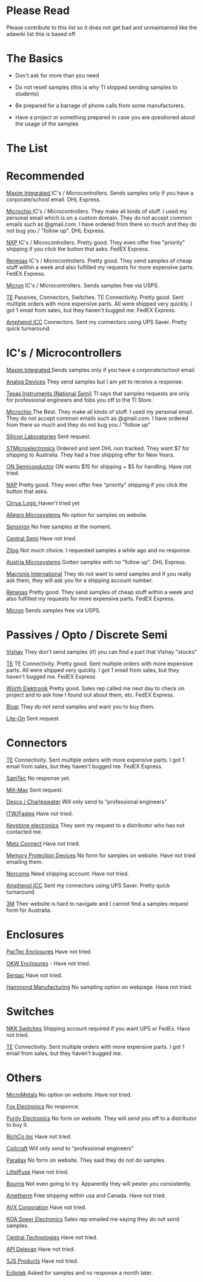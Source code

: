 
# **Please Read**
Please contribute to this list so it does not get bad and unmaintained like the adawiki list this is based off.

# **The Basics**

- Don&#39;t ask for more than you need
- Do not resell samples (this is why TI stopped sending samples to students)
- Be prepared for a barrage of phone calls from some manufacturers.

- Have a project or something prepared in case you are questioned about the usage of the samples

# **The List**

# Recommended
[Maxim Integrated ](http://www.maximintegrated.com/) IC's / Microcontrollers. Sends samples only if you have a corporate/school email. DHL Express.

[Microchip ](https://www.microchip.com/samples/) IC's / Microcontrollers. They make all kinds of stuff. I used my personal email which is on a custom domain. They do not accept common emails such as @gmail.com. I have ordered from there so much and they do not bug you / &quot;follow up&quot;. DHL Express.

[NXP](http://www.nxp.com/) IC's / Microcontrollers. Pretty good. They even offer free &quot;priority&quot; shipping if you click the button that asks. FedEX Express.

[Renesas](http://renesas.com/) IC's / Microcontrollers. Pretty good. They send samples of cheap stuff within a week and also fulfilled my requests for more expensive parts. FedEX Express.

[Micron](http://micron.com/) IC's / Microcontrollers. Sends samples free via USPS.

[TE](http://te.com/) Passives, Connectors, Switches. TE Connectivity. Pretty good. Sent multiple orders with more expensive parts. All were shipped very quickly. I got 1 email from sales, but they haven&#39;t bugged me. FedEX Express.

[Amphenol ICC](http://amphenol-icc.com/) Connectors. Sent my connectors using UPS Saver. Pretty quick turnaround.


# IC&#39;s / Microcontrollers

[Maxim Integrated ](http://www.maximintegrated.com/)Sends samples only if you have a corporate/school email.

[Analog Devices](http://www.analog.com/en/index.html) They send samples but I am yet to receive a response.

[Texas Instruments (National Semi)](https://www-a.ti.com/apps/samp/basket.asp) TI says that samples requests are only for professional engineers and fobs you off to the TI Store.

[Microchip ](https://www.microchip.com/samples/)The Best. They make all kinds of stuff. I used my personal email. They do not accept common emails such as @gmail.com. I have ordered from there so much and they do not bug you / &quot;follow up&quot;

[Silicon Laboratories](http://www.silabs.com/) Sent request.

[STMicroelectronics](http://www.st.com/) Ordered and sent DHL non tracked. They want $7 for shipping to Australia. They had a free shipping offer for New Years.

[ON Semiconductor](http://www.onsemi.com/) ON wants $15 for shipping + $5 for handling. Have not tried.

[NXP](http://www.nxp.com/) Pretty good. They even offer free &quot;priority&quot; shipping if you click the button that asks.

[Cirrus Logic ](http://www.cirrus.com/)Haven&#39;t tried yet

[Allegro Microsystems](http://www.allegromicro.com/) No option for samples on website.

[Sensirion](http://www.sensirion.com/) No free samples at the moment.

[Central Semi](http://centralsemi.com/) Have not tried.

[Zilog](http://www.zilog.com/) Not much choice. I requested samples a while ago and no response.

[Austria Microsystems](http://ams.com/) Gotten samples with no &quot;follow up&quot;. DHL Express.

[Macronix International](http://macronix.com/) They do not want to send samples and if you really ask them, they will ask you for a shipping account number.

[Renesas](http://renesas.com/) Pretty good. They send samples of cheap stuff within a week and also fulfilled my requests for more expensive parts. FedEX Express.

[Micron](http://micron.com/) Sends samples free via USPS.

# Passives / Opto / Discrete Semi

[Vishay](http://vishay.com/) They don&#39;t send samples (if) you can find a part that Vishay &quot;stocks&quot;

[TE](http://te.com/) TE Connectivity. Pretty good. Sent multiple orders with more expensive parts. All were shipped very quickly. I got 1 email from sales, but they haven&#39;t bugged me. FedEX Express

[Würth Elektronik](https://www.we-online.com/catalog/en) Pretty good. Sales rep called me next day to check on project and to ask how I found out about them, etc. FedEX Express.

[Bivar](http://www.bivar.com/) They do not send samples and want you to buy them.

[Lite-On](http://us.liteon.com/en-global/Home/index) Sent request.

# Connectors

[TE](http://te.com/) Connectivity. Sent multiple orders with more expensive parts. I got 1 email from sales, but they haven&#39;t bugged me. FedEX Express.

[SamTec](http://www.samtec.com/) No response yet.

[Mill-Max](http://www.mill-max.com/) Sent request.

[Desco / Charleswater](http://desco.descoindustries.com/) Will only send to "professional engineers"

[ITW/Fastex](http://www.itw-fastex.com/catalog.html) Have not tried.

[Keystone electronics](http://www.keyelco.com/contact.asp) They sent my request to a distributor who has not contacted me.

[Metz Connect](https://www.metz-connect.com/us/sample-order) Have not tried.

[Memory Protection Devices](http://www.memoryprotectiondevices.com/morecorp.shtml) No form for samples on website. Have not tried emailing them.

[Norcomp](http://www.norcomp.net/Navpages/sample.htm) Need shipping account. Have not tried.

[Amphenol ICC](http://amphenol-icc.com/) Sent my connectors using UPS Saver. Pretty quick turnaround.

[3M](http://solutions.3m.com/wps/portal/3M/en_WW/electronics/home/SupportTraining/ContactUs/?PC_7_RJH9U5230GE3E02LECIE204UH5_univid=1180594590962&amp;Interconnects%20Request%20a%20Sample%20/%20Information) Their website is hard to navigate and I cannot find a samples request form for Australia.

# Enclosures

[PacTec Enclosures](http://www.pactecenclosures.com/free_sample.lfml) Have not tried.

[OKW Enclosures](http://www.okwenclosures.com/) - Have not tried.

[Serpac](http://www.serpac.com/) Have not tried.

[Hammond Manufacturing](http://www.hammfg.com/) No sampling option on webpage. Have not tried.

# Switches

[NKK Switches](http://www.nkkswitches.com/) Shipping account required if you want UPS or FedEx. Have not tried.

[TE](http://te.com/) Connectivity. Sent multiple orders with more expensive parts. I got 1 email from sales, but they haven&#39;t bugged me.

# Others

[MicroMetals](http://www.micrometals.com/samples_index.html) No option on website. Have not tried.

[Fox Electronics](http://www.foxonline.com/) No responce.

[Purdy Electronics](http://www.purdyelectronics.com/) No form on website. They will send you off to a distributor to buy it.

[RichCo Inc](http://www.richco-inc.com/sampleframes.asp/) Have not tried.

[Coilcraft](http://www.coilcraft.com/) Will only send to "professional engineers"

[Parallax](http://www.parallax.com/) No form on website. They said they do not do samples.

[LittelFuse](http://www.littelfuse.com/) Have not tried.

[Bourns](http://www.bourns.com/SampleReq.aspx) Not even going to try. Apparently they will pester you consistently.

[Ametherm](http://www.ametherm.com/SampleRequest.html) Free shipping within usa and Canada. Have not tried.

[AVX Corporation](https://www.avx.com/RequestSample.asp) Have not tried.

[KOA Speer Electronics](http://www.koaspeer.com/order-samples/) Sales rep emailed me saying they do not send samples.

[Central Technologies](http://www.ctparts.com/) Have not tried.

[API Delevan](http://www.delevan.com/support/sample) Have not tried.

[SJS Products](http://www.sjsproducts.com/us/requests/request/quote) Have not tried.

[Ecliptek](http://www.ecliptek.com/) Asked for samples and no response a month later.
